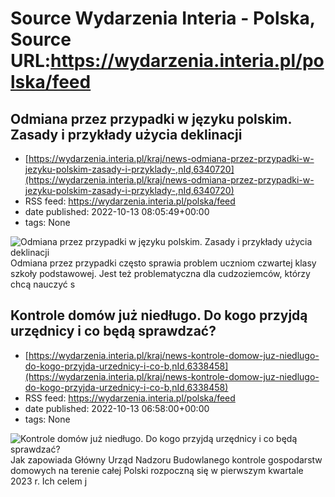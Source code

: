 # Source Wydarzenia Interia - Polska, Source URL:https://wydarzenia.interia.pl/polska/feed

## Odmiana przez przypadki w języku polskim. Zasady i przykłady użycia deklinacji
 - [https://wydarzenia.interia.pl/kraj/news-odmiana-przez-przypadki-w-jezyku-polskim-zasady-i-przyklady-,nId,6340720](https://wydarzenia.interia.pl/kraj/news-odmiana-przez-przypadki-w-jezyku-polskim-zasady-i-przyklady-,nId,6340720)
 - RSS feed: https://wydarzenia.interia.pl/polska/feed
 - date published: 2022-10-13 08:05:49+00:00
 - tags: None

<p><a href="https://wydarzenia.interia.pl/kraj/news-odmiana-przez-przypadki-w-jezyku-polskim-zasady-i-przyklady-,nId,6340720"><img align="left" alt="Odmiana przez przypadki w języku polskim. Zasady i przykłady użycia deklinacji" src="https://i.iplsc.com/odmiana-przez-przypadki-w-jezyku-polskim-zasady-i-przyklady/000G6R0JJNOEXK3Q-C321.jpg" /></a>Odmiana przez przypadki często sprawia problem uczniom czwartej klasy szkoły podstawowej. Jest też problematyczna dla cudzoziemców, którzy chcą nauczyć s

## Kontrole domów już niedługo. Do kogo przyjdą urzędnicy i co będą sprawdzać?
 - [https://wydarzenia.interia.pl/kraj/news-kontrole-domow-juz-niedlugo-do-kogo-przyjda-urzednicy-i-co-b,nId,6338458](https://wydarzenia.interia.pl/kraj/news-kontrole-domow-juz-niedlugo-do-kogo-przyjda-urzednicy-i-co-b,nId,6338458)
 - RSS feed: https://wydarzenia.interia.pl/polska/feed
 - date published: 2022-10-13 06:58:00+00:00
 - tags: None

<p><a href="https://wydarzenia.interia.pl/kraj/news-kontrole-domow-juz-niedlugo-do-kogo-przyjda-urzednicy-i-co-b,nId,6338458"><img align="left" alt="Kontrole domów już niedługo. Do kogo przyjdą urzędnicy i co będą sprawdzać?" src="https://i.iplsc.com/kontrole-domow-juz-niedlugo-do-kogo-przyjda-urzednicy-i-co-b/000G6JXVIJ55CAE3-C321.jpg" /></a>Jak zapowiada Główny Urząd Nadzoru Budowlanego kontrole gospodarstw domowych na terenie całej Polski rozpoczną się w pierwszym kwartale 2023 r. Ich celem j
